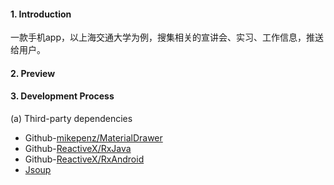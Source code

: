 #### 1. Introduction

一款手机app，以上海交通大学为例，搜集相关的宣讲会、实习、工作信息，推送给用户。

#### 2. Preview

#### 3. Development Process

(a) Third-party dependencies

* Github-[mikepenz/MaterialDrawer](https://github.com/mikepenz/MaterialDrawer)
* Github-[ReactiveX/RxJava](https://github.com/ReactiveX/RxJava)
* Github-[ReactiveX/RxAndroid](https://github.com/ReactiveX/RxAndroid)
* [Jsoup](http://jsoup.org)



